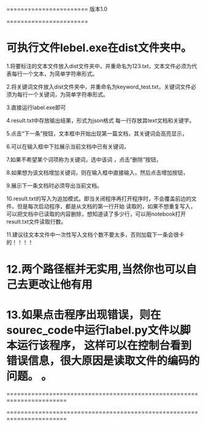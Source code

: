 =======================
版本1.0

=======================

可执行文件lebel.exe在dist文件夹中。
====================================================================== 
1.将要标注的文本文件放入dist文件夹中，并重命名为123.txt，文本文件必须为代表每行一个文本，为简单字符串形式。		
											
2.将关键词文件放入dist文件夹中，并重命名为keyword_test.txt，关键词文件必须为每行一个关键词，为简单字符串形式。

3.直接运行label.exe即可
											
4.result.txt中存放输出结果，形式为json格式 每一行存放其text文档和关键字。				
											
5.点击“下一条”按钮，文本框中开始出现第一篇文档，其关键词会高亮显示，				
											
6.可以在输入框中下拉展示当前文档中已有关键词，							
											
7.如果不希望某个词项称为关键词，选中该词 ，点击“删除”按钮，					
											
8.如果想为该文档增加关键词，则在输入框中直接输入，然后点击增加按钮，					
											
9.展示下一条文档时必须导出当前文档。								
											
10.result.txt的写入为追加模式。即当关闭程序再打开程序时，不会覆盖前边的文件。但是每次启动程序，都是从文档的第一行开始
读取的，如果不想重复写入，可以把文档中已读取的内容删除，想知道读了多少行，可以用notebook打开result.txt文件读取行数。	

11.建议往文本文件中一次性写入文档个数不要太多，否则加载下一条会很卡的！！！！

12.两个路径框并无实用,当然你也可以自己去更改让他有用								
====================================================================== 											
13.如果点击程序出现错误，则在sourec_code中运行label.py文件以脚本运行该程序，
这样可以在控制台看到错误信息，很大原因是读取文件的编码的问题。
。				
=======================================================================
=======================================================================

=======================================================================
